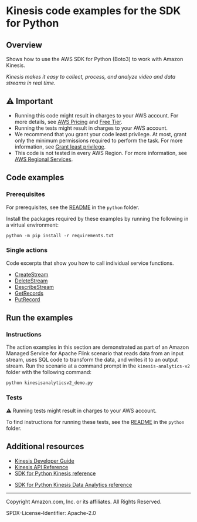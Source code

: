 # Kinesis code examples for the SDK for Python

## Overview

Shows how to use the AWS SDK for Python (Boto3) to work with Amazon Kinesis.

<!--custom.overview.start-->
<!--custom.overview.end-->

_Kinesis makes it easy to collect, process, and analyze video and data streams in real time._

## ⚠ Important

* Running this code might result in charges to your AWS account. For more details, see [AWS Pricing](https://aws.amazon.com/pricing/) and [Free Tier](https://aws.amazon.com/free/).
* Running the tests might result in charges to your AWS account.
* We recommend that you grant your code least privilege. At most, grant only the minimum permissions required to perform the task. For more information, see [Grant least privilege](https://docs.aws.amazon.com/IAM/latest/UserGuide/best-practices.html#grant-least-privilege).
* This code is not tested in every AWS Region. For more information, see [AWS Regional Services](https://aws.amazon.com/about-aws/global-infrastructure/regional-product-services).

<!--custom.important.start-->
<!--custom.important.end-->

## Code examples

### Prerequisites

For prerequisites, see the [README](../../README.md#Prerequisites) in the `python` folder.

Install the packages required by these examples by running the following in a virtual environment:

```
python -m pip install -r requirements.txt
```

<!--custom.prerequisites.start-->
<!--custom.prerequisites.end-->

### Single actions

Code excerpts that show you how to call individual service functions.

- [CreateStream](streams/kinesis_stream.py#L46)
- [DeleteStream](streams/kinesis_stream.py#L90)
- [DescribeStream](streams/kinesis_stream.py#L69)
- [GetRecords](streams/kinesis_stream.py#L128)
- [PutRecord](streams/kinesis_stream.py#L105)


<!--custom.examples.start-->
<!--custom.examples.end-->

## Run the examples

### Instructions


<!--custom.instructions.start-->
The action examples in this section are demonstrated as part of an Amazon Managed Service
for Apache Flink scenario that reads data from an input stream, uses SQL code to transform
the data, and writes it to an output stream. Run the scenario at a command prompt in
the `kinesis-analytics-v2` folder with the following command:

```
python kinesisanalyticsv2_demo.py
```
<!--custom.instructions.end-->



### Tests

⚠ Running tests might result in charges to your AWS account.


To find instructions for running these tests, see the [README](../../README.md#Tests)
in the `python` folder.



<!--custom.tests.start-->
<!--custom.tests.end-->

## Additional resources

- [Kinesis Developer Guide](https://docs.aws.amazon.com/streams/latest/dev/introduction.html)
- [Kinesis API Reference](https://docs.aws.amazon.com/kinesis/latest/APIReference/Welcome.html)
- [SDK for Python Kinesis reference](https://boto3.amazonaws.com/v1/documentation/api/latest/reference/services/kinesisanalyticsv2.html)

<!--custom.resources.start-->
* [SDK for Python Kinesis Data Analytics reference](https://boto3.amazonaws.com/v1/documentation/api/latest/reference/services/kinesisanalyticsv2.html)
<!--custom.resources.end-->

---

Copyright Amazon.com, Inc. or its affiliates. All Rights Reserved.

SPDX-License-Identifier: Apache-2.0